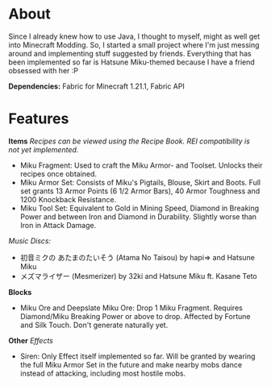 # About
Since I already knew how to use Java, I thought to myself, might as well get into Minecraft Modding. So, I started a small project where I'm just messing around and implementing stuff suggested by friends.
Everything that has been implemented so far is Hatsune Miku-themed because I have a friend obsessed with her :P

**Dependencies:**
Fabric for Minecraft 1.21.1,
Fabric API

# Features
**Items**
*Recipes can be viewed using the Recipe Book. REI compatibility is not yet implemented.*

- Miku Fragment: Used to craft the Miku Armor- and Toolset. Unlocks their recipes once obtained.
- Miku Armor Set: Consists of Miku's Pigtails, Blouse, Skirt and Boots. Full set grants 13 Armor Points (6 1/2 Armor Bars), 40 Armor Toughness and 1200 Knockback Resistance.
- Miku Tool Set: Equivalent to Gold in Mining Speed, Diamond in Breaking Power and between Iron and Diamond in Durability. Slightly worse than Iron in Attack Damage.

*Music Discs:*
- 初音ミクの あたまのたいそう (Atama No Taisou) by hapi⇒ and Hatsune Miku
- メズマライザー (Mesmerizer) by 32ki and Hatsune Miku ft. Kasane Teto

**Blocks**
- Miku Ore and Deepslate Miku Ore: Drop 1 Miku Fragment. Requires Diamond/Miku Breaking Power or above to drop. Affected by Fortune and Silk Touch. Don't generate naturally yet.

**Other**
*Effects*
- Siren: Only Effect itself implemented so far. Will be granted by wearing the full Miku Armor Set in the future and make nearby mobs dance instead of attacking, including most hostile mobs.
